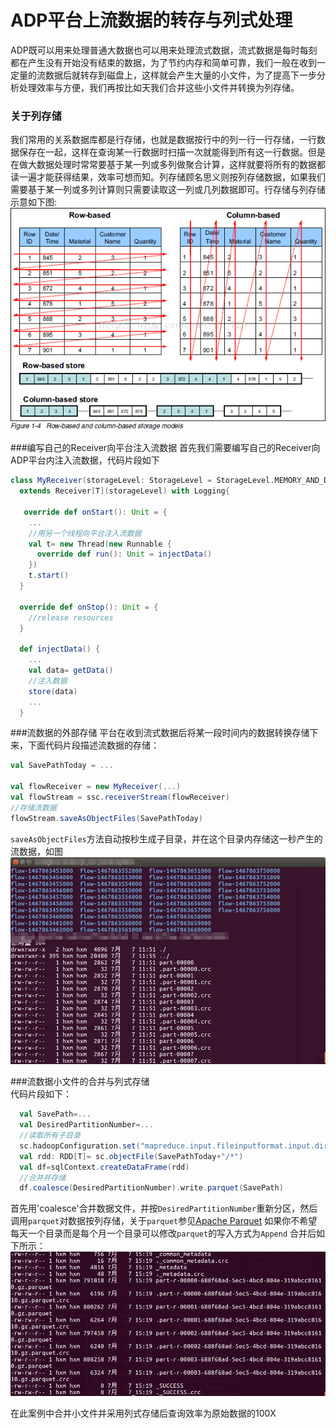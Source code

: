 # ADP平台上流数据的转存与列式处理

ADP既可以用来处理普通大数据也可以用来处理流式数据，流式数据是每时每刻都在产生没有开始没有结束的数据，为了节约内存和简单可靠，我们一般在收到一定量的流数据后就转存到磁盘上，这样就会产生大量的小文件，为了提高下一步分析处理效率与方便，我们再按比如天我们合并这些小文件并转换为列存储。


### 关于列存储
我们常用的关系数据库都是行存储，也就是数据按行中的列一行一行存储，一行数据保存在一起，这样在查询某一行数据时扫描一次就能得到所有这一行数据。但是在做大数据处理时常常要基于某一列或多列做聚合计算，这样就要将所有的数据都读一遍才能获得结果，效率可想而知。列存储顾名思义则按列存储数据，如果我们需要基于某一列或多列计算则只需要读取这一列或几列数据即可。行存储与列存储示意如下图:
![列存储](20141115094556515.png)  

###编写自己的Receiver向平台注入流数据
首先我们需要编写自己的Receiver向ADP平台内注入流数据，代码片段如下  
```scala
class MyReceiver(storageLevel: StorageLevel = StorageLevel.MEMORY_AND_DISK)
  extends Receiver[T](storageLevel) with Logging{
  
   override def onStart(): Unit = {
    ...
    //用另一个线程向平台注入流数据
    val t= new Thread(new Runnable {
      override def run(): Unit = injectData()
    })
    t.start()
  }

  override def onStop(): Unit = {
    //release resources
  }
  
  def injectData() {
    ...
    val data= getData()
    //注入数据
    store(data)
    ...
  }
```

###流数据的外部存储
平台在收到流式数据后将某一段时间内的数据转换存储下来，下面代码片段描述流数据的存储：

```scala
val SavePathToday = ...

val flowReceiver = new MyReceiver(...)
val flowStream = ssc.receiverStream(flowReceiver)
//存储流数据
flowStream.saveAsObjectFiles(SavePathToday)
```
`saveAsObjectFiles`方法自动按秒生成子目录，并在这个目录内存储这一秒产生的流数据，如图
![流数据文件](streamFiles.png)  

###流数据小文件的合并与列式存储  
代码片段如下：
```scala
  val SavePath=...
  val DesiredPartitionNumber=...
  //读取所有子目录
  sc.hadoopConfiguration.set("mapreduce.input.fileinputformat.input.dir.recursive","true")
  val rdd: RDD[T]= sc.objectFile(SavePathToday+"/*")
  val df=sqlContext.createDataFrame(rdd)
  //合并并存储
  df.coalesce(DesiredPartitionNumber).write.parquet(SavePath)
```
首先用'coalesce'合并数据文件，并按`DesiredPartitionNumber`重新分区，然后调用`parquet`对数据按列存储，关于`parquet`参见[Apache Parquet](http://parquet.apache.org/)
如果你不希望每天一个目录而是每个月一个目录可以修改`parquet`的写入方式为`Append`
合并后如下所示：
![merged files](mergedFiles.png)

在此案例中合并小文件并采用列式存储后查询效率为原始数据的100X